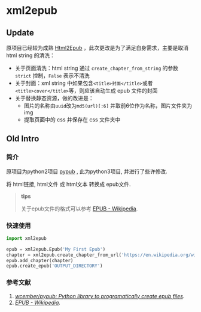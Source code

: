 # xml2epub

## Update

原项目已经较为成熟 [Html2Epub](https://github.com/zzZ5/Html2Epub) ，此次更改是为了满足自身需求，主要是取消 html string 的清洗：

* 关于页面清洗：html string 通过 `create_chapter_from_string` 的参数 `strict` 控制，`False` 表示不清洗
* 关于封面：xml string 中如果包含`<title>封面</title>`或者`<title>cover</title>`等，则应该自动生成 epub 文件的封面
* 关于替换静态资源，做的改进是：
  * 图片的名称由`uuid`改为`md5(url)[:6]` 并取前6位作为名称，图片文件夹为 img
  * 提取页面中的 css 并保存在 css 文件夹中

## Old Intro

### 简介

原项目为python2项目 [pypub](https://github.com/wcember/pypub) , 此为python3项目, 并进行了些许修改.

将 html链接, html文件 或 html文本 转换成 epub文件.

>**tips**
>
>关于epub文件的格式可以参考 [EPUB - Wikipedia](https://en.wikipedia.org/wiki/EPUB).

### 快速使用

```python
import xml2epub

epub = xml2epub.Epub('My First Epub')
chapter = xml2epub.create_chapter_from_url('https://en.wikipedia.org/wiki/EPUB')
epub.add_chapter(chapter)
epub.create_epub('OUTPUT_DIRECTORY')
```

### 参考文献

1. *[wcember/pypub: Python library to programatically create epub files](https://github.com/wcember/pypub).*
2. *[EPUB - Wikipedia](https://en.wikipedia.org/wiki/EPUB).*
